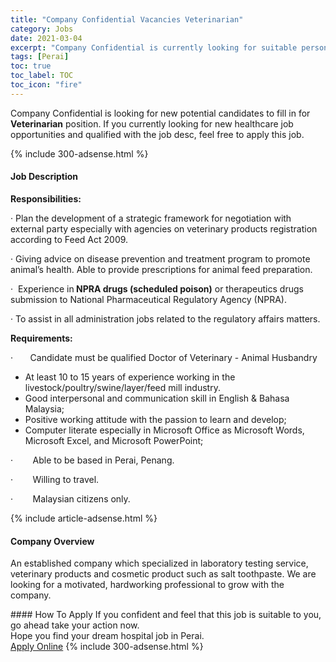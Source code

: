 ```yaml
---
title: "Company Confidential Vacancies Veterinarian" 
category: Jobs 
date: 2021-03-04 
excerpt: "Company Confidential is currently looking for suitable person to fill in the Veterinarian which positioned at Perai" 
tags: [Perai] 
toc: true 
toc_label: TOC 
toc_icon: "fire" 
--- 
```


<p>Company Confidential is looking for new potential candidates to fill in for <b>Veterinarian</b> position. If you currently looking for new healthcare job opportunities and qualified with the job desc, feel free to apply this job.
</p>{% include 300-adsense.html %} 
<div><div><h4>Job Description</h4></div><div><div><span><div><p><strong>Responsibilities:</strong></p><p>&#183; Plan the development of a strategic framework for negotiation with external party especially with agencies on veterinary products registration according to Feed Act 2009.</p><p>&#183; Giving advice on disease prevention and treatment program to promote animal&#8217;s health.&#160;Able to provide prescriptions for animal feed preparation.</p><p>&#183;&#160;&#160;Experience in<strong>&#160;NPRA drugs (scheduled poison)</strong>&#160;or therapeutics drugs submission to National Pharmaceutical Regulatory Agency (NPRA).</p><p>&#183; To assist in all administration jobs related to the regulatory affairs matters.</p><p><strong>Requirements:</strong></p><p>&#183;&#160;&#160;&#160;&#160;&#160;&#160;&#160;Candidate must be qualified Doctor of Veterinary - Animal Husbandry&#160;</p><ul><li>At least 10 to 15 years of experience working in the livestock/poultry/swine/layer/feed mill industry.</li><li>Good interpersonal and communication skill in English &amp; Bahasa Malaysia;</li><li>Positive working attitude with the passion to learn and develop;</li><li>Computer literate especially in Microsoft Office as Microsoft Words, Microsoft Excel, and Microsoft PowerPoint;</li></ul><p>&#183;&#160;&#160;&#160;&#160;&#160;&#160;&#160;&#160;Able to be based in Perai, Penang.&#160;&#160;</p><p>&#183;&#160;&#160;&#160;&#160;&#160;&#160;&#160;&#160;Willing to travel.</p><p>&#183;&#160;&#160;&#160;&#160;&#160;&#160;&#160;&#160;Malaysian citizens only.</p></div></span></div></div></div> 
{% include article-adsense.html %} 
<div><div><h4>Company Overview</h4></div><div><div><span><div><p>An established company which specialized in laboratory testing service, veterinary products and cosmetic product such as salt toothpaste.&#160;We are looking for a motivated, hardworking professional to grow with the company.</p></div></span></div></div></div> 
#### How To Apply 
If you confident and feel that this job is suitable to you, go ahead take your action now. <br/> 
Hope you find your dream hospital job in Perai. <br/> 
<a href="https://www.jobstreet.com.my/en/job/veterinarian-4476092?jobId=jobstreet-my-job-4476092" class="btn btn--warning" target="_blank" rel="nofollow noopenner">Apply Online</a> 
{% include 300-adsense.html %} 